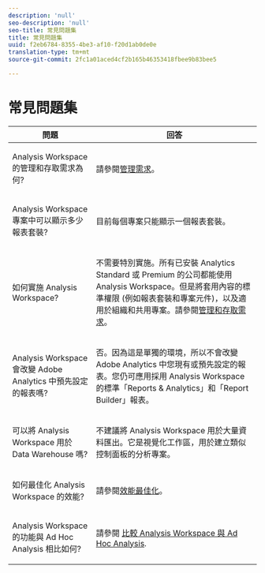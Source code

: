 ```yaml
---
description: 'null'
seo-description: 'null'
seo-title: 常見問題集
title: 常見問題集
uuid: f2eb6784-8355-4be3-af10-f20d1ab0de0e
translation-type: tm+mt
source-git-commit: 2fc1a01aced4cf2b165b46353418fbee9b83bee5

---
```



# 常見問題集

<table id="table_BC4237EC03FF42579CC736498D6654F9"> 
 <thead> 
  <tr> 
   <th colname="col1" class="entry"> 問題 </th> 
   <th colname="col2" class="entry"> 回答 </th> 
  </tr> 
 </thead>
 <tbody> 
  <tr> 
   <td colname="col1"> <p>Analysis Workspace 的管理和存取需求為何? </p> </td> 
   <td colname="col2"> <p>請參閱<a href="/help/analyze/analysis-workspace/frequently-asked-questions-analysis-workspace.md"  >管理需求</a>。 </p> </td> 
  </tr> 
  <tr> 
   <td colname="col1"> <p>Analysis Workspace 專案中可以顯示多少報表套裝? </p> </td> 
   <td colname="col2"> <p>目前每個專案只能顯示一個報表套裝。 </p> </td> 
  </tr> 
  <tr> 
   <td colname="col1"> <p>如何實施 Analysis Workspace? </p> </td> 
   <td colname="col2"> <p>不需要特別實施。所有已安裝 Analytics Standard 或 Premium 的公司都能使用 Analysis Workspace。但是將套用內容的標準權限 (例如報表套裝和專案元件)，以及適用於組織和共用專案。請參閱<a href="/help/analyze/analysis-workspace/frequently-asked-questions-analysis-workspace.md#section_FD3737DE452F4F6CA181F13FF3DC668F"  >管理和存取需求</a>。 </p> </td> 
  </tr> 
  <tr> 
   <td colname="col1"> <p>Analysis Workspace 會改變 Adobe Analytics 中預先設定的報表嗎? </p> </td> 
   <td colname="col2"> <p>否。因為這是單獨的環境，所以不會改變 Adobe Analytics 中您現有或預先設定的報表。您仍可應用採用 Analysis Workspace 的標準「Reports &amp; Analytics」和「Report Builder」報表。 </p> </td> 
  </tr> 
  <tr> 
   <td colname="col1"> <p>可以將 Analysis Workspace 用於 Data Warehouse 嗎? </p> </td> 
   <td colname="col2"> <p>不建議將 Analysis Workspace 用於大量資料匯出。它是視覺化工作區，用於建立類似控制面板的分析專案。 </p> </td> 
  </tr>
  <tr> 
   <td colname="col1"> <p>如何最佳化 Analysis Workspace 的效能? </p> </td> 
   <td colname="col2"> <p>請參閱<a href="/help/analyze/analysis-workspace/optimizing-performance.md"  >效能最佳化</a>。 </p> </td> 
  </tr> 
  <tr> 
   <td colname="col1"> <p>Analysis Workspace 的功能與 Ad Hoc Analysis 相比如何? </p> </td> 
   <td colname="col2"> <p>請參閱 <a href="/help/analyze/analysis-workspace/adhocanalysis-vs-analysisworkspace.md"  > 比較 Analysis Workspace 與 Ad Hoc Analysis</a>. </p> </td> 
  </tr> 
 </tbody> 
</table>

